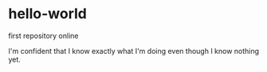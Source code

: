 # hello-world
first repository online

I'm confident that I know exactly what I'm doing even though I know nothing yet.
